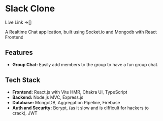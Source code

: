 # Slack Clone

Live Link ->[]

A Realtime Chat application, built using Socket.io and Mongodb with React Frontend

## Features

- **Group Chat:** Easily add members to the group to have a fun group chat.

## Tech Stack

- **Frontend:** React.js with Vite HMR, Chakra UI, TypeScript
- **Backend:** Node.js MVC, Express.js
- **Database:** MongoDB, Aggregation Pipeline, Firebase
- **Auth and Security:** Bcrypt, (as it slow and is difficult for hackers to crack), JWT



